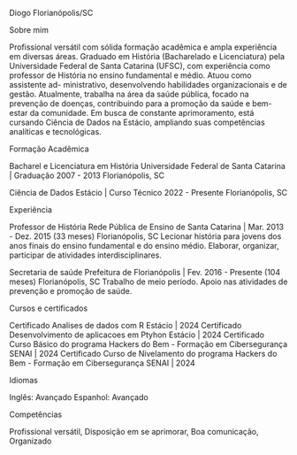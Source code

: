 Diogo 
Florianópolis/SC 

Sobre mim

Profissional versátil com sólida formação acadêmica e ampla experiência em diversas áreas. Graduado
em História (Bacharelado e Licenciatura) pela Universidade Federal de Santa Catarina (UFSC), com
experiência como professor de História no ensino fundamental e médio. Atuou como assistente ad-
ministrativo, desenvolvendo habilidades organizacionais e de gestão. Atualmente, trabalha na área da
saúde pública, focado na prevenção de doenças, contribuindo para a promoção da saúde e bem-estar
da comunidade. Em busca de constante aprimoramento, está cursando Ciência de Dados na Estácio,
ampliando suas competências analíticas e tecnológicas.

Formação Acadêmica

Bacharel e Licenciatura em História
Universidade Federal de Santa Catarina | Graduação
2007 - 2013
Florianópolis, SC

Ciência de Dados
Estácio | Curso Técnico
2022 - Presente
Florianópolis, SC

Experiência

Professor de História
Rede Pública de Ensino de Santa Catarina | Mar. 2013 - Dez. 2015 (33 meses)
Florianópolis, SC
Lecionar história para jovens dos anos finais do ensino fundamental e do ensino médio. Elaborar,
organizar, participar de atividades interdisciplinares.

Secretaria de saúde
Prefeitura de Florianópolis | Fev. 2016 - Presente (104 meses)
Florianópolis, SC
Trabalho de meio período. Apoio nas atividades de prevenção e promoção de saúde.

Cursos e certificados

Certificado
Analises de dados com R
Estácio | 2024
Certificado
Desenvolvimento de aplicacoes em Ptyhon
Estácio | 2024
Certificado
Curso Básico do programa Hackers do Bem - Formação em Cibersegurança
SENAI | 2024
Certificado
Curso de Nivelamento do programa Hackers do Bem - Formação em Cibersegurança
SENAI | 2024

Idiomas

Inglês: Avançado
Espanhol: Avançado

Competências

Profissional versátil, Disposição em se aprimorar, Boa comunicação, Organizado
